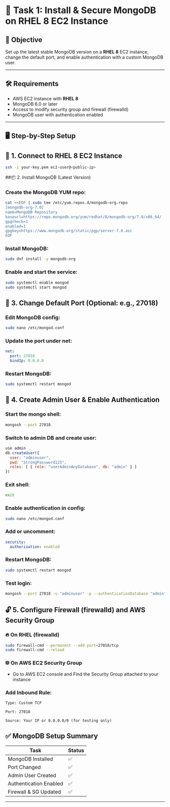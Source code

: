 # 🧩 Task 1: Install & Secure MongoDB on RHEL 8 EC2 Instance

## 📌 Objective

Set up the latest stable MongoDB version on a **RHEL 8** EC2 instance, change the default port, and enable authentication with a custom MongoDB user.

---

## 🛠️ Requirements

- AWS EC2 instance with **RHEL 8**
- MongoDB 6.0 or later
- Access to modify security group and firewall (firewalld)
- MongoDB user with authentication enabled

---

## 🖥️ Step-by-Step Setup

## 🔹 1. Connect to RHEL 8 EC2 Instance

```bash
ssh -i your-key.pem ec2-user@<public-ip>
```

##📦 2. Install MongoDB (Latest Version)

### Create the MongoDB YUM repo:

```bash
cat <<EOF | sudo tee /etc/yum.repos.d/mongodb-org.repo
[mongodb-org-7.0]
name=MongoDB Repository
baseurl=https://repo.mongodb.org/yum/redhat/8/mongodb-org/7.0/x86_64/
gpgcheck=1
enabled=1
gpgkey=https://www.mongodb.org/static/pgp/server-7.0.asc
EOF
```

### Install MongoDB:

```bash
sudo dnf install -y mongodb-org
```

### Enable and start the service:

```bash
sudo systemctl enable mongod
sudo systemctl start mongod
```

## 🔧 3. Change Default Port (Optional: e.g., 27018)
### Edit MongoDB config:

```bash
sudo nano /etc/mongod.conf
```

### Update the port under net:

```yaml
net:
  port: 27018
  bindIp: 0.0.0.0
```

### Restart MongoDB:

```bash
sudo systemctl restart mongod
```

## 🧱 4. Create Admin User & Enable Authentication
### Start the mongo shell:

```bash
mongosh --port 27018
```

### Switch to admin DB and create user:

```javascript
use admin
db.createUser({
  user: "adminuser",
  pwd: "StrongPassword123",
  roles: [ { role: "userAdminAnyDatabase", db: "admin" } ]
})
```

### Exit shell:

```bash
exit
```

### Enable authentication in config:

```bash
sudo nano /etc/mongod.conf
```

### Add or uncomment:

```yaml
security:
  authorization: enabled
```

### Restart MongoDB:

```bash
sudo systemctl restart mongod
```

### Test login:

```bash
mongosh --port 27018 -u "adminuser" -p --authenticationDatabase "admin"
```

## 🔓 5. Configure Firewall (firewalld) and AWS Security Group
### 🔥 On RHEL (firewalld)

```bash
sudo firewall-cmd --permanent --add-port=27018/tcp
sudo firewall-cmd --reload
```

### 🌐 On AWS EC2 Security Group
* Go to AWS EC2 console and Find the Security Group attached to your instance

### Add Inbound Rule:
```
Type: Custom TCP

Port: 27018

Source: Your IP or 0.0.0.0/0 (for testing only)
```

## ✅ MongoDB Setup Summary

| Task                        | Status |
|-----------------------------|--------|
| MongoDB Installed           | ✅     |
| Port Changed                | ✅     |
| Admin User Created          | ✅     |
| Authentication Enabled      | ✅     |
| Firewall & SG Updated       | ✅     |


----------------------------------------------------------

